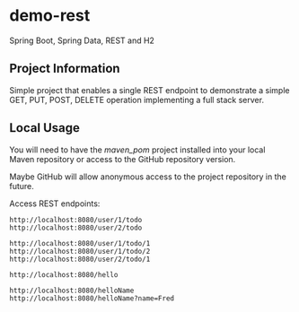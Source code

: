 # demo-rest
Spring Boot, Spring Data, REST and H2

## Project Information
Simple project that enables a single REST endpoint to demonstrate
a simple GET, PUT, POST, DELETE operation implementing a full
stack server.

## Local Usage
You will need to have the _maven_pom_ project installed into your
local Maven repository or access to the GitHub repository version.

Maybe GitHub will allow anonymous access to the project repository
in the future.

Access REST endpoints:

    http://localhost:8080/user/1/todo
    http://localhost:8080/user/2/todo

    http://localhost:8080/user/1/todo/1
    http://localhost:8080/user/1/todo/2
    http://localhost:8080/user/2/todo/1

    http://localhost:8080/hello

    http://localhost:8080/helloName
    http://localhost:8080/helloName?name=Fred
